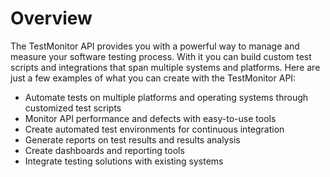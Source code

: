 # Overview

The TestMonitor API provides you with a powerful way to manage and measure your
software testing process. With it you can build custom test scripts and
integrations that span multiple systems and platforms. Here are just a few
examples of what you can create with the TestMonitor API:

- Automate tests on multiple platforms and operating systems through customized
  test scripts
- Monitor API performance and defects with easy-to-use tools
- Create automated test environments for continuous integration
- Generate reports on test results and results analysis
- Create dashboards and reporting tools
- Integrate testing solutions with existing systems
